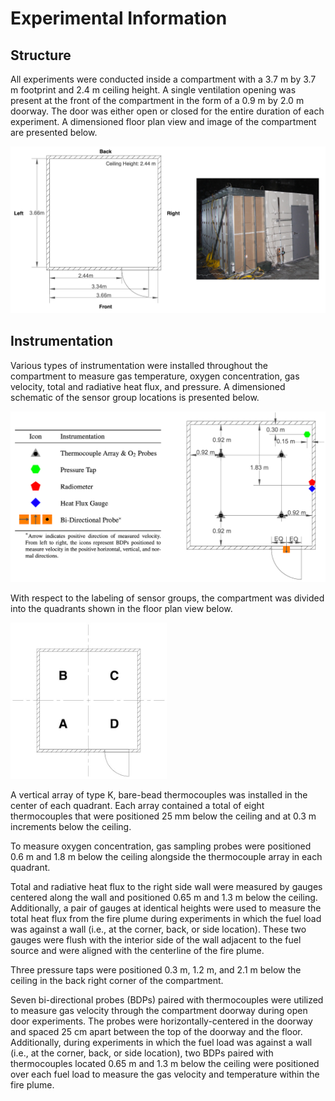 # Experimental Information

## Structure

All experiments were conducted inside a compartment with a 3.7 m by 3.7 m footprint and 2.4 m ceiling height. A single ventilation opening was present at the front of the compartment in the form of a 0.9 m by 2.0 m doorway. The door was either open or closed for the entire duration of each experiment. A dimensioned floor plan view and image of the compartment are presented below.

<img src="_images_for_README/compartment_floor_plan+image.png" alt="compartment_floor_plan+image" width="750"/>

## Instrumentation

Various types of instrumentation were installed throughout the compartment to measure gas temperature, oxygen concentration, gas velocity, total and radiative heat flux, and pressure. A dimensioned schematic of the sensor group locations is presented below.

<img src="_images_for_README/instrumentation.png" alt="instrumentation" width="750"/>

With respect to the labeling of sensor groups, the compartment was divided into the quadrants shown in the floor plan view below.

<img src="_images_for_README/quadrants.jpg" alt="quadrants" width="250"/>

A vertical array of type K, bare-bead thermocouples was installed in the center of each quadrant. Each array contained a total of eight thermocouples that were positioned 25 mm below the ceiling and at 0.3 m increments below the ceiling.

To measure oxygen concentration, gas sampling probes were positioned 0.6 m and 1.8 m below the ceiling alongside the thermocouple array in each quadrant.

Total and radiative heat flux to the right side wall were measured by gauges centered along the wall and positioned 0.65 m and 1.3 m below the ceiling. Additionally, a pair of gauges at identical heights were used to measure the total heat flux from the fire plume during experiments in which the fuel load was against a wall (i.e., at the corner, back, or side location). These two gauges were flush with the interior side of the wall adjacent to the fuel source and were aligned with the centerline of the fire plume.

Three pressure taps were positioned 0.3 m, 1.2 m, and 2.1 m below the ceiling in the back right corner of the compartment.

Seven bi-directional probes (BDPs) paired with thermocouples were utilized to measure gas velocity through the compartment doorway during open door experiments. The probes were horizontally-centered in the doorway and spaced 25 cm apart between the top of the doorway and the floor. Additionally, during experiments in which the fuel load was against a wall (i.e., at the corner, back, or side location), two BDPs paired with thermocouples located 0.65 m and 1.3 m below the ceiling were positioned over each fuel load to measure the gas velocity and temperature within the fire plume.